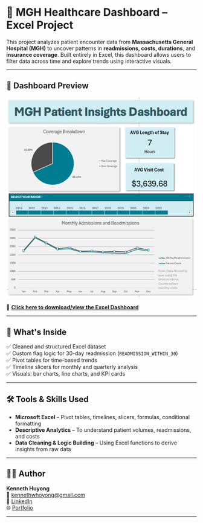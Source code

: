 # 🏥 MGH Healthcare Dashboard – Excel Project

This project analyzes patient encounter data from **Massachusetts General Hospital (MGH)** to uncover patterns in **readmissions, costs, durations**, and **insurance coverage**. Built entirely in Excel, this dashboard allows users to filter data across time and explore trends using interactive visuals.

---

## 📸 Dashboard Preview

![Dashboard Screenshot](https://github.com/Yungssu/ExcelAnalysis/blob/main/MGH%20Analysis/MGHDashboard.png)

🔗 **[Click here to download/view the Excel Dashboard](https://github.com/Yungssu/ExcelAnalysis/blob/main/MGH%20Analysis/MGHAnalysis.xlsx)**

---

## 📁 What's Inside

✅ Cleaned and structured Excel dataset  
✅ Custom flag logic for 30-day readmission (`READMISSION_WITHIN_30`)  
✅ Pivot tables for time-based trends  
✅ Timeline slicers for monthly and quarterly analysis  
✅ Visuals: bar charts, line charts, and KPI cards  

---

## 🛠️ Tools & Skills Used

- **Microsoft Excel** – Pivot tables, timelines, slicers, formulas, conditional formatting
- **Descriptive Analytics** – To understand patient volumes, readmissions, and costs
- **Data Cleaning & Logic Building** – Using Excel functions to derive insights from raw data

---

## 🙋‍♂️ Author

**Kenneth Huyong**  
📧 [kennethwhoyong@gmail.com](mailto:kennethwhoyong@gmail.com)  
💼 [LinkedIn](https://www.linkedin.com/in/kenneth-huyong-b255352b4/)  
🌐 [Portfolio](https://github.com/Yungssu/kennethHuyong.github.io)

---

